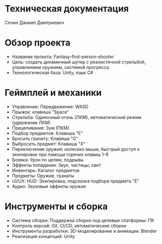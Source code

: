 # Техническая документация
Сечин Даниил Дмитриевич

# Обзор проекта
- Название проекта: Fantasy-first-person-shooter
- Цель: создать динамичный шутер с реалистичной стрельбой, управлением оружием, системой прогресса
- Технологическая база: Unity, язык C#

# Геймплей и механики
- Управление: Передвижение: WASD
- Прыжок: клавиша "Space"
- Стрельба: Одиночный огонь (ЛКМ), автоматический режим (удержание ЛКМ)
- Прицеливание: Зум (ПКМ)
- Подбор предметов: Клавиша "E"
- Бросить гранату: Клавиша "G"
- Выбросить предмет: Клавиша "X"
- Переключение оружия: колесико мыши, быстрый доступ к экипировке при помощи горячих клавиш 1-9
- Боевка: Урон по целям, подрывы
- Эффекты попадания: Звук, частицы, свет
- Инвентарь: Каталог предметов
- Предметы: Оружие, гранаты
- UI/UX: HUD: Экипировка, подсказка подбора предмета "Е"
- Аудио: Звуковые эффекты оружия

# Инструменты и сборка
- Система сборки: Поддержка сборки под целевые платформы: ПК
- Контроль версий: Git, CI/CD, автоматические сборки
- Инструменты разработки: 3D-моделирование и анимации: Blender
- Реализация концепций: Unity
